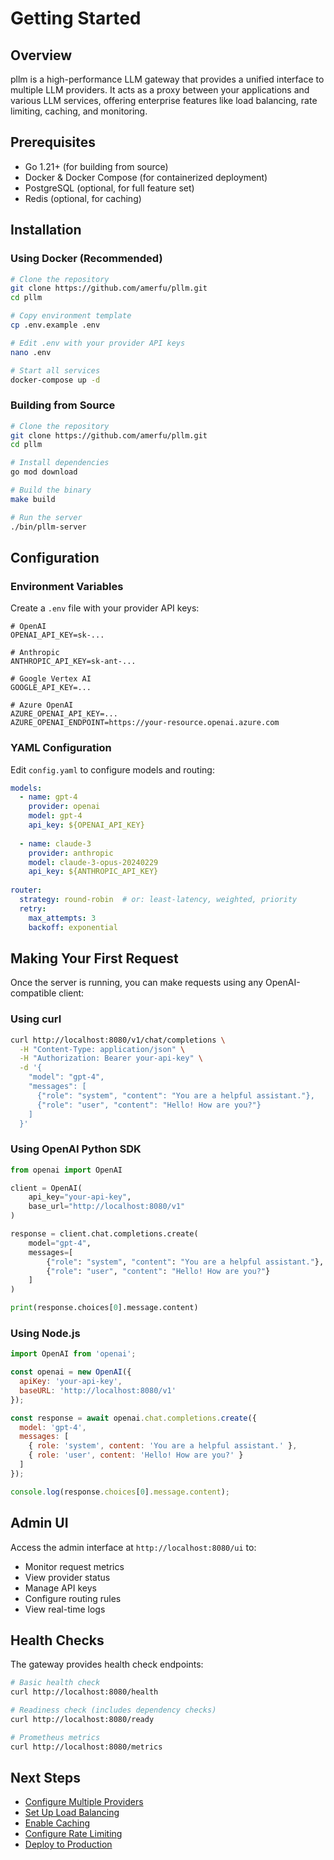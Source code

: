 # Getting Started

## Overview

pllm is a high-performance LLM gateway that provides a unified interface to multiple LLM providers. It acts as a proxy between your applications and various LLM services, offering enterprise features like load balancing, rate limiting, caching, and monitoring.

## Prerequisites

- Go 1.21+ (for building from source)
- Docker & Docker Compose (for containerized deployment)
- PostgreSQL (optional, for full feature set)
- Redis (optional, for caching)

## Installation

### Using Docker (Recommended)

```bash
# Clone the repository
git clone https://github.com/amerfu/pllm.git
cd pllm

# Copy environment template
cp .env.example .env

# Edit .env with your provider API keys
nano .env

# Start all services
docker-compose up -d
```

### Building from Source

```bash
# Clone the repository
git clone https://github.com/amerfu/pllm.git
cd pllm

# Install dependencies
go mod download

# Build the binary
make build

# Run the server
./bin/pllm-server
```

## Configuration

### Environment Variables

Create a `.env` file with your provider API keys:

```env
# OpenAI
OPENAI_API_KEY=sk-...

# Anthropic
ANTHROPIC_API_KEY=sk-ant-...

# Google Vertex AI
GOOGLE_API_KEY=...

# Azure OpenAI
AZURE_OPENAI_API_KEY=...
AZURE_OPENAI_ENDPOINT=https://your-resource.openai.azure.com
```

### YAML Configuration

Edit `config.yaml` to configure models and routing:

```yaml
models:
  - name: gpt-4
    provider: openai
    model: gpt-4
    api_key: ${OPENAI_API_KEY}
    
  - name: claude-3
    provider: anthropic
    model: claude-3-opus-20240229
    api_key: ${ANTHROPIC_API_KEY}
    
router:
  strategy: round-robin  # or: least-latency, weighted, priority
  retry:
    max_attempts: 3
    backoff: exponential
```

## Making Your First Request

Once the server is running, you can make requests using any OpenAI-compatible client:

### Using curl

```bash
curl http://localhost:8080/v1/chat/completions \
  -H "Content-Type: application/json" \
  -H "Authorization: Bearer your-api-key" \
  -d '{
    "model": "gpt-4",
    "messages": [
      {"role": "system", "content": "You are a helpful assistant."},
      {"role": "user", "content": "Hello! How are you?"}
    ]
  }'
```

### Using OpenAI Python SDK

```python
from openai import OpenAI

client = OpenAI(
    api_key="your-api-key",
    base_url="http://localhost:8080/v1"
)

response = client.chat.completions.create(
    model="gpt-4",
    messages=[
        {"role": "system", "content": "You are a helpful assistant."},
        {"role": "user", "content": "Hello! How are you?"}
    ]
)

print(response.choices[0].message.content)
```

### Using Node.js

```javascript
import OpenAI from 'openai';

const openai = new OpenAI({
  apiKey: 'your-api-key',
  baseURL: 'http://localhost:8080/v1'
});

const response = await openai.chat.completions.create({
  model: 'gpt-4',
  messages: [
    { role: 'system', content: 'You are a helpful assistant.' },
    { role: 'user', content: 'Hello! How are you?' }
  ]
});

console.log(response.choices[0].message.content);
```

## Admin UI

Access the admin interface at `http://localhost:8080/ui` to:

- Monitor request metrics
- View provider status
- Manage API keys
- Configure routing rules
- View real-time logs

## Health Checks

The gateway provides health check endpoints:

```bash
# Basic health check
curl http://localhost:8080/health

# Readiness check (includes dependency checks)
curl http://localhost:8080/ready

# Prometheus metrics
curl http://localhost:8080/metrics
```

## Next Steps

- [Configure Multiple Providers](/features/providers)
- [Set Up Load Balancing](/features/load-balancing)
- [Enable Caching](/features/caching)
- [Configure Rate Limiting](/features/rate-limiting)
- [Deploy to Production](/deployment/production)